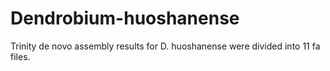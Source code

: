 # Dendrobium-huoshanense
Trinity de novo assembly results for D. huoshanense were divided into 11 fa files.
